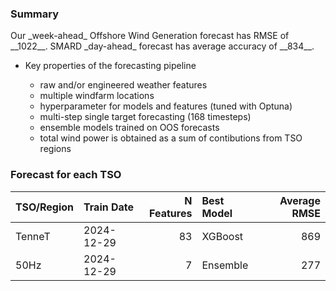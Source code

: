
<h3>Summary</h3>
Our _week-ahead_ Offshore Wind Generation forecast has RMSE of __1022__.  
SMARD _day-ahead_ forecast has average accuracy of __834__. 
    
<ul>
    <li>Key properties of the forecasting pipeline</li>
    <ul>
        <li>raw and/or engineered weather features</li>
        <li>multiple windfarm locations</li>
        <li>hyperparameter for models and features (tuned with Optuna)</li>
        <li>multi-step single target forecasting (168 timesteps)</li>
        <li>ensemble models trained on OOS forecasts</li>
        <li>total wind power is obtained as a sum of contibutions from TSO regions</li>
    </ul>
</ul>
    
<h3> Forecast for each TSO </h3>
    
| TSO/Region   | Train Date   |   N Features | Best Model   |   Average RMSE |
|:-------------|:-------------|-------------:|:-------------|---------------:|
| TenneT       | 2024-12-29   |           83 | XGBoost      |            869 |
| 50Hz         | 2024-12-29   |            7 | Ensemble     |            277 |